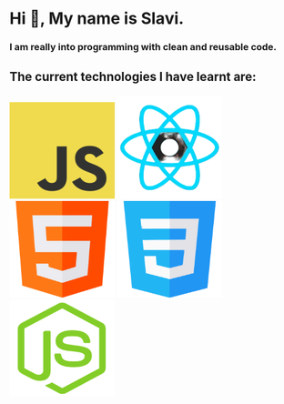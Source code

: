  # Hi 👋, My name is Slavi.
 ### I am really into programming with clean and reusable code.
 ## The current technologies I have learnt are:
 ### <img src="https://github.com/Slaviiiii/Slaviiiii/blob/main/images/Js-logo.png" width="185" height="170" /> <img src="https://github.com/Slaviiiii/Slaviiiii/blob/main/images/React.png" width="185"  height="180" /> <img src="https://github.com/Slaviiiii/Slaviiiii/blob/main/images/Html-logo.png" width="185" height="170" /> <img src="https://github.com/Slaviiiii/Slaviiiii/blob/main/images/Css-logo.png" width="185"  height="170" /> <img src="https://github.com/Slaviiiii/Slaviiiii/blob/main/images/NodeJs-logo.png" width="185" height="170" />
